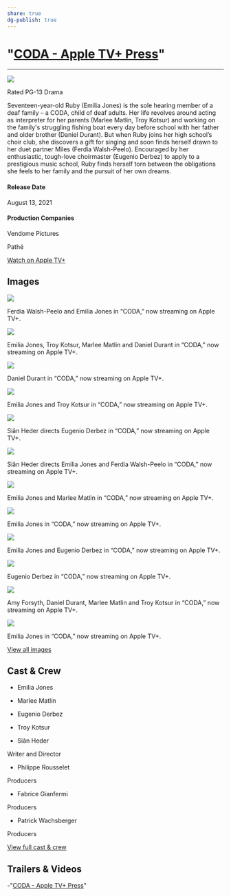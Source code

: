 ```yaml
---
share: true
dg-publish: true
---
```

# "[CODA - Apple TV+ Press](https://www.apple.com/tv-pr/originals/coda/)" 
***
![](/tv-pr/shows-and-films/c/coda/images/show-home-graphic-header/new/Apple_TV_CODA_key_art_sh_cr.jpg.large_2x.jpg)

Rated PG-13 Drama

Seventeen-year-old Ruby (Emilia Jones) is the sole hearing member of a deaf family – a CODA, child of deaf adults. Her life revolves around acting as interpreter for her parents (Marlee Matlin, Troy Kotsur) and working on the family's struggling fishing boat every day before school with her father and older brother (Daniel Durant). But when Ruby joins her high school’s choir club, she discovers a gift for singing and soon finds herself drawn to her duet partner Miles (Ferdia Walsh-Peelo). Encouraged by her enthusiastic, tough-love choirmaster (Eugenio Derbez) to apply to a prestigious music school, Ruby finds herself torn between the obligations she feels to her family and the pursuit of her own dreams.

#### Release Date

August 13, 2021

#### Production Companies

Vendome Pictures

Pathé

[ Watch on Apple TV+ ](https://tv.apple.com/us/movie/coda/umc.cmc.3eh9r5iz32ggdm4ccvw5igiir?ctx_brand=tvs.sbd.4000)

## Images

![](/tv-pr/shows-and-films/c/coda/images/unit-photos/photo-0112/CODA_Photo_0112.jpg.large.jpg)

Ferdia Walsh-Peelo and Emilia Jones in “CODA,” now streaming on Apple TV+.

![](/tv-pr/shows-and-films/c/coda/images/unit-photos/photo-0111/CODA_Photo_0111.jpg.large.jpg)

Emilia Jones, Troy Kotsur, Marlee Matlin and Daniel Durant in “CODA,” now streaming on Apple TV+.

![](/tv-pr/shows-and-films/c/coda/images/unit-photos/photo-0110/CODA_Photo_0110.jpg.large.jpg)

Daniel Durant in “CODA,” now streaming on Apple TV+.

![](/tv-pr/shows-and-films/c/coda/images/unit-photos/photo-0109/CODA_Photo_0109.jpg.large.jpg)

Emilia Jones and Troy Kotsur in “CODA,” now streaming on Apple TV+.

![](/tv-pr/shows-and-films/c/coda/images/unit-photos/photo-0108/CODA_Photo_0108.jpg.large.jpg)

Siân Heder directs Eugenio Derbez in “CODA,” now streaming on Apple TV+.

![](/tv-pr/shows-and-films/c/coda/images/unit-photos/photo-0107/CODA_Photo_0107.jpg.large.jpg)

Siân Heder directs Emilia Jones and Ferdia Walsh-Peelo in “CODA,” now streaming on Apple TV+.

![](/tv-pr/shows-and-films/c/coda/images/unit-photos/photo-0106/CODA_Photo_0106.jpg.large.jpg)

Emilia Jones and Marlee Matlin in “CODA,” now streaming on Apple TV+.

![](/tv-pr/shows-and-films/c/coda/images/unit-photos/photo-0105/CODA_Photo_0105.jpg.large.jpg)

Emilia Jones in “CODA,” now streaming on Apple TV+.

![](/tv-pr/shows-and-films/c/coda/images/unit-photos/photo-0104/CODA_Photo_0104.jpg.large.jpg)

Emilia Jones and Eugenio Derbez in “CODA,” now streaming on Apple TV+.

![](/tv-pr/shows-and-films/c/coda/images/unit-photos/photo-03/Photo_03_sh_p.jpg.large.jpg)

Eugenio Derbez in “CODA,” now streaming on Apple TV+.

![](/tv-pr/shows-and-films/c/coda/images/unit-photos/photo-02/Photo_02_sh_p.jpg.large.jpg)

Amy Forsyth, Daniel Durant, Marlee Matlin and Troy Kotsur in “CODA,” now streaming on Apple TV+.

![](/tv-pr/shows-and-films/c/coda/images/unit-photos/photo-01/Photo_01_sh_p.jpg.large.jpg)

Emilia Jones in “CODA,” now streaming on Apple TV+.

[View all images](/tv-pr/originals/coda/images/)

## Cast & Crew

  * Emilia Jones

  * Marlee Matlin

  * Eugenio Derbez

  * Troy Kotsur

  * Siân Heder

Writer and Director

  * Philippe Rousselet

Producers

  * Fabrice Gianfermi

Producers

  * Patrick Wachsberger

Producers

[ View full cast & crew ](/tv-pr/originals/coda/cast-crew/)

## Trailers & Videos

-"[CODA - Apple TV+ Press](https://www.apple.com/tv-pr/originals/coda/)"